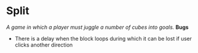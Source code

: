 # Split
*A game in which a player must juggle a number of cubes into goals.*
**Bugs**
 - There is a delay when the block loops during which it can be lost if user clicks another direction

